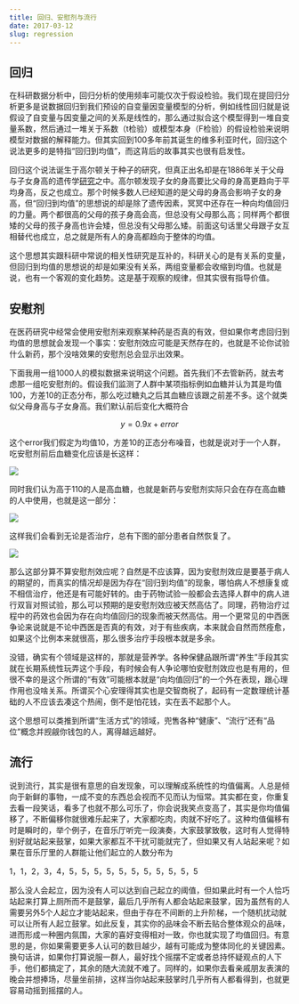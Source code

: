 ```yaml
---
title: 回归、安慰剂与流行
date: 2017-03-12
slug: regression
---
```


## 回归

在科研数据分析中，回归分析的使用频率可能仅次于假设检验。我们现在提回归分析更多是说数据回归到我们预设的自变量因变量模型的分析，例如线性回归就是说假设了自变量与因变量之间的关系是线性的，那么通过拟合这个模型得到一堆自变量系数，然后通过一堆关于系数（t检验）或模型本身（F检验）的假设检验来说明模型对数据的解释能力。但其实回到100多年前其诞生的维多利亚时代，回归这个说法更多的是特指“回归到均值”，而这背后的故事其实也很有启发性。

回归这个说法诞生于高尔顿关于种子的研究，但真正出名却是在1886年关于父母与子女身高的遗传学[研究](http://galton.org/essays/1880-1889/galton-1886-jaigi-regression-stature.pdf)之中。高尔顿发现子女的身高要比父母的身高更趋向于平均身高，反之也成立。那个时候多数人已经知道的是父母的身高会影响子女的身高，但“回归到均值”的思想说的却是除了遗传因素，冥冥中还存在一种向均值回归的力量。两个都很高的父母的孩子身高会高，但总没有父母那么高；同样两个都很矮的父母的孩子身高也许会矮，但总没有父母那么矮。前面这句话里父母跟子女互相替代也成立，总之就是所有人的身高都趋向于整体的均值。

这个思想其实跟科研中常说的相关性研究是互补的，科研关心的是有关系的变量，但回归到均值的思想说的却是如果没有关系，两组变量都会收缩到均值。也就是说，也有一个客观的变化趋势。这是基于观察的规律，但其实很有指导价值。

## 安慰剂

在医药研究中经常会使用安慰剂来观察某种药是否真的有效，但如果你考虑回归到均值的思想就会发现一个事实：安慰剂效应可能是天然存在的，也就是不论你试验什么新药，那个没啥效果的安慰剂总会显示出效果。

下面我用一组1000人的模拟数据来说明这个问题。首先我们不去管新药，就去考虑那一组吃安慰剂的。假设我们监测了人群中某项指标例如血糖并认为其是均值100，方差10的正态分布，那么吃过糖丸之后其血糖应该跟之前差不多。这个就类似父母身高与子女身高。我们默认前后变化大概符合

$$y = 0.9x+error$$

这个error我们假定为均值10，方差10的正态分布噪音，也就是说对于一个人群，吃安慰剂前后血糖变化应该是长这样：

![](https://yufree.github.io/blogcn/figure/galton1.png)

同时我们认为高于110的人是高血糖，也就是新药与安慰剂实际只会在存在高血糖的人中使用，也就是这一部分：

![](https://yufree.github.io/blogcn/figure/galton2.png)

这样我们会看到无论是否治疗，总有下图的部分患者自然恢复了。

![](https://yufree.github.io/blogcn/figure/galton3.png)

那么这部分算不算安慰剂效应呢？自然是不应该算，因为安慰剂效应是要基于病人的期望的，而真实的情况却是因为存在“回归到均值”的现象，哪怕病人不想康复或不相信治疗，他还是有可能好转的。由于药物试验一般都会去选择人群中的病人进行双盲对照试验，那么可以预期的是安慰剂效应被天然高估了。同理，药物治疗过程中的药效也会因为存在向均值回归的现象而被天然高估。用一个更常见的中西医争论来说就是不论中西医是否真的有效，对于有些疾病，本来就会自然而然痊愈，如果这个比例本来就很高，那么很多治疗手段根本就是多余。

没错，确实有个领域是这样的，那就是营养学。各种保健品跟所谓“养生”手段其实就在长期系统性玩弄这个手段，有时候会有人争论哪怕安慰剂效应也是有用的，但很不幸的是这个所谓的“有效”可能根本就是“向均值回归”的一个外在表现，跟心理作用也没啥关系。所谓买个心安理得其实也是交智商税了，起码有一定数理统计基础的人不应该去凑这个热闹，倒不是怕花钱，实在丢不起那个人。

这个思想可以类推到所谓“生活方式”的领域，兜售各种“健康”、“流行”还有“品位”概念并觊觎你钱包的人，离得越远越好。

## 流行

说到流行，其实是很有意思的自发现象，可以理解成系统性的均值偏离。人总是倾向于新鲜的事物，一成不变的东西总会视而不见而认为恒常。其实都在变，你重复去看一段笑话，看多了也就不那么可乐了，你会说我笑点变高了，其实是你均值偏移了，不断偏移你就很难乐起来了，大家都吃肉，肉就不好吃了。这种均值偏移有时是瞬时的，举个例子，在音乐厅听完一段演奏，大家鼓掌致敬，这时有人觉得特别好就站起来鼓掌，如果大家都互不干扰可能就完了，但如果又有人站起来呢？如果在音乐厅里的人群能让他们起立的人数分布为

1，1，2，3，4，5，5，5，5，5，5，5，5，5，5，5

那么没人会起立，因为没有人可以达到自己起立的阈值，但如果此时有一个人恰巧站起来打算上厕所而不是鼓掌，最后几乎所有人都会站起来鼓掌，因为虽然有的人需要另外5个人起立才能站起来，但由于存在不间断的上升阶梯，一个随机扰动就可以让所有人起立鼓掌。如此反复，其实你的品味会不断去贴合整体观众的品味，进而形成一种圈内氛围，大家的喜好变得相对一致，你也就实现了均值回归。有意思的是，你如果需要更多人认可的数目越少，越有可能成为整体同化的关键因素。换句话讲，如果你打算说服一群人，最好找个摇摆不定或者总持怀疑观点的人下手，他们都搞定了，其余的随大流就不难了。同样的，如果你去看亲戚朋友表演的晚会并想捧场，尽量坐前排，这样当你站起来鼓掌时几乎所有人都看得到，也就更容易动摇到摇摆的人。